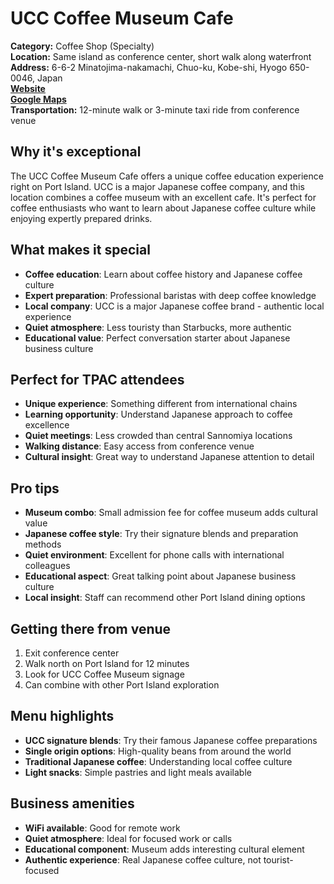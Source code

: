 # UCC Coffee Museum Cafe

**Category:** Coffee Shop (Specialty)  
**Location:** Same island as conference center, short walk along waterfront  
**Address:** 6-6-2 Minatojima-nakamachi, Chuo-ku, Kobe-shi, Hyogo 650-0046, Japan  
**[Website](https://www.ucc.co.jp/museum/)**  
**[Google Maps](https://maps.app.goo.gl/cBquzwXZUtBFk1K39)**  
**Transportation:** 12-minute walk or 3-minute taxi ride from conference venue  

## Why it's exceptional

The UCC Coffee Museum Cafe offers a unique coffee education experience right on Port Island. UCC is a major Japanese coffee company, and this location combines a coffee museum with an excellent cafe. It's perfect for coffee enthusiasts who want to learn about Japanese coffee culture while enjoying expertly prepared drinks.

## What makes it special

- **Coffee education**: Learn about coffee history and Japanese coffee culture
- **Expert preparation**: Professional baristas with deep coffee knowledge
- **Local company**: UCC is a major Japanese coffee brand - authentic local experience
- **Quiet atmosphere**: Less touristy than Starbucks, more authentic
- **Educational value**: Perfect conversation starter about Japanese business culture

## Perfect for TPAC attendees

- **Unique experience**: Something different from international chains
- **Learning opportunity**: Understand Japanese approach to coffee excellence
- **Quiet meetings**: Less crowded than central Sannomiya locations
- **Walking distance**: Easy access from conference venue
- **Cultural insight**: Great way to understand Japanese attention to detail

## Pro tips

- **Museum combo**: Small admission fee for coffee museum adds cultural value
- **Japanese coffee style**: Try their signature blends and preparation methods
- **Quiet environment**: Excellent for phone calls with international colleagues
- **Educational aspect**: Great talking point about Japanese business culture
- **Local insight**: Staff can recommend other Port Island dining options

## Getting there from venue

1. Exit conference center
2. Walk north on Port Island for 12 minutes
3. Look for UCC Coffee Museum signage
4. Can combine with other Port Island exploration

## Menu highlights

- **UCC signature blends**: Try their famous Japanese coffee preparations
- **Single origin options**: High-quality beans from around the world
- **Traditional Japanese coffee**: Understanding local coffee culture
- **Light snacks**: Simple pastries and light meals available

## Business amenities

- **WiFi available**: Good for remote work
- **Quiet atmosphere**: Ideal for focused work or calls
- **Educational component**: Museum adds interesting cultural element
- **Authentic experience**: Real Japanese coffee culture, not tourist-focused